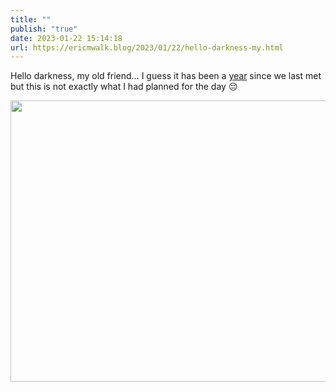 ```yaml
---
title: ""
publish: "true"
date: 2023-01-22 15:14:18
url: https://ericmwalk.blog/2023/01/22/hello-darkness-my.html
---
```


Hello darkness, my old friend… I guess it has been a [year](https://ericmwalk.blog/2022/01/18/well-that-escalated.html) since we last met but this is not exactly what I had planned for the day 😔


<img src="uploads/2023/fbf08a7c1a.jpg" width="600" height="450" alt="">